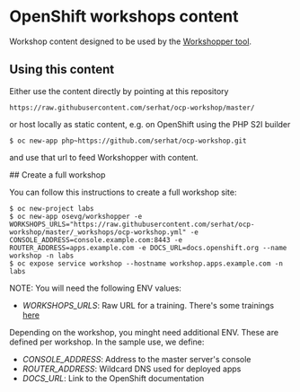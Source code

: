 # OpenShift workshops content

Workshop content designed to be used by the [Workshopper tool](https://github.com/osevg/workshopper).

## Using this content

Either use the content directly by pointing at this repository

```
https://raw.githubusercontent.com/serhat/ocp-workshop/master/
```

or host locally as static content, e.g. on OpenShift using the PHP S2I builder

```
$ oc new-app php~https://github.com/serhat/ocp-workshop.git
```

and use that url to feed Workshopper with content.


## Create a full workshop

You can follow this instructions to create a full workshop site:

```
$ oc new-project labs
$ oc new-app osevg/workshopper -e WORKSHOPS_URLS="https://raw.githubusercontent.com/serhat/ocp-workshop/master/_workshops/ocp-workshop.yml" -e CONSOLE_ADDRESS=console.example.com:8443 -e ROUTER_ADDRESS=apps.example.com -e DOCS_URL=docs.openshift.org --name workshop -n labs
$ oc expose service workshop --hostname workshop.apps.example.com -n labs
```

NOTE: You will need the following ENV values:

* *WORKSHOPS_URLS*: Raw URL for a training. There's some trainings [here](https://github.com/serhat/ocp-workshop/tree/master/_workshops)

Depending on the workshop, you minght need additional ENV. These are defined per workshop. In the sample use, we define:
* *CONSOLE_ADDRESS*: Address to the master server's console
* *ROUTER_ADDRESS*: Wildcard DNS used for deployed apps
* *DOCS_URL*: Link to the OpenShift documentation
